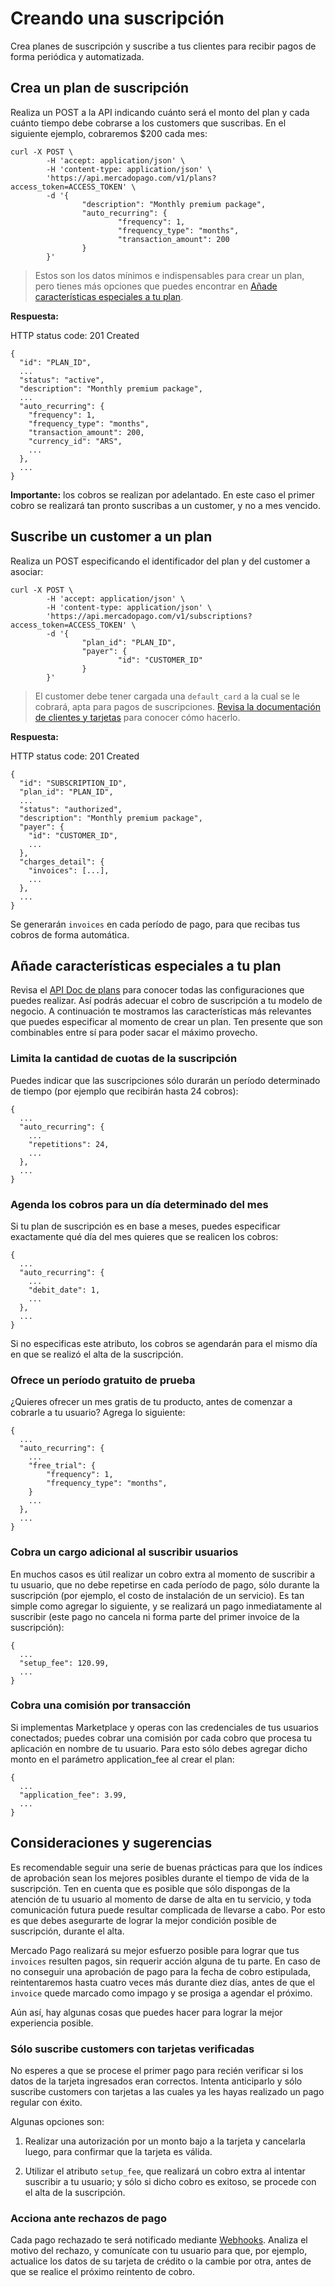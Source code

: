# Creando una suscripción

Crea planes de suscripción y suscribe a tus clientes para recibir pagos de forma periódica y automatizada.

## Crea un plan de suscripción

Realiza un POST a la API indicando cuánto será el monto del plan y cada cuánto tiempo debe cobrarse a los customers que suscribas. En el siguiente ejemplo, cobraremos $200 cada mes:

```curl
curl -X POST \
        -H 'accept: application/json' \
        -H 'content-type: application/json' \
        'https://api.mercadopago.com/v1/plans?access_token=ACCESS_TOKEN' \
        -d '{
                "description": "Monthly premium package",
                "auto_recurring": {
                        "frequency": 1,
                        "frequency_type": "months",
                        "transaction_amount": 200
                }
        }'
```

> Estos son los datos mínimos e indispensables para crear un plan, pero tienes más opciones que puedes encontrar en [Añade características especiales a tu plan]().

**Respuesta:**

HTTP status code: 201 Created

```curl
{
  "id": "PLAN_ID",
  ...
  "status": "active",
  "description": "Monthly premium package",
  ...
  "auto_recurring": {
    "frequency": 1,
    "frequency_type": "months",
    "transaction_amount": 200,
    "currency_id": "ARS",
    ...
  },
  ...
}
```

**Importante:** los cobros se realizan por adelantado. En este caso el primer cobro se realizará tan pronto suscribas a un customer, y no a mes vencido.

## Suscribe un customer a un plan

Realiza un POST especificando el identificador del plan y del customer a asociar:

```curl
curl -X POST \
        -H 'accept: application/json' \
        -H 'content-type: application/json' \
        'https://api.mercadopago.com/v1/subscriptions?access_token=ACCESS_TOKEN' \
        -d '{
                "plan_id": "PLAN_ID",
                "payer": {
                        "id": "CUSTOMER_ID"
                }
        }'
```
> El customer debe tener cargada una `default_card` a la cual se le cobrará, apta para pagos de suscripciones. [Revisa la documentación de clientes y tarjetas]() para conocer cómo hacerlo.

**Respuesta:**

HTTP status code: 201 Created

```curl
{
  "id": "SUBSCRIPTION_ID",
  "plan_id": "PLAN_ID",
  ...
  "status": "authorized",
  "description": "Monthly premium package",
  "payer": {
    "id": "CUSTOMER_ID",
    ...
  },
  "charges_detail": {
    "invoices": [...],
    ...
  },
  ...
}
```

Se generarán `invoices` en cada período de pago, para que recibas tus cobros de forma automática.


## Añade características especiales a tu plan

Revisa el [API Doc de plans]() para conocer todas las configuraciones que puedes realizar. Así podrás adecuar el cobro de suscripción a tu modelo de negocio. A continuación te mostramos las características más relevantes que puedes especificar al momento de crear un plan. Ten presente que son combinables entre sí para poder sacar el máximo provecho.

### Limita la cantidad de cuotas de la suscripción

Puedes indicar que las suscripciones sólo durarán un período determinado de tiempo (por ejemplo que recibirán hasta 24 cobros):

```curl
{
  ...
  "auto_recurring": {
    ...
    "repetitions": 24,
    ...
  },
  ...
}
```

### Agenda los cobros para un día determinado del mes

Si tu plan de suscripción es en base a meses, puedes especificar exactamente qué día del mes quieres que se realicen los cobros:

```curl
{
  ...
  "auto_recurring": {
    ...
    "debit_date": 1,
    ...
  },
  ...
}
```

Si no especificas este atributo, los cobros se agendarán para el mismo día en que se realizó el alta de la suscripción.

### Ofrece un período gratuito de prueba

¿Quieres ofrecer un mes gratis de tu producto, antes de comenzar a cobrarle a tu usuario? Agrega lo siguiente:

```curl
{
  ...
  "auto_recurring": {
    ...
    "free_trial": {
        "frequency": 1,
        "frequency_type": "months",
    }
    ...
  },
  ...
}
```

### Cobra un cargo adicional al suscribir usuarios

En muchos casos es útil realizar un cobro extra al momento de suscribir a tu usuario, que no debe repetirse en cada período de pago, sólo durante la suscripción (por ejemplo, el costo de instalación de un servicio). Es tan simple como agregar lo siguiente, y se realizará un pago inmediatamente al suscribir (este pago no cancela ni forma parte del primer invoice de la suscripción):

```curl
{
  ...
  "setup_fee": 120.99,
  ...
}
```

### Cobra una comisión por transacción

Si implementas Marketplace y operas con las credenciales de tus usuarios conectados; puedes cobrar una comisión por cada cobro que procesa tu aplicación en nombre de tu usuario. Para esto sólo debes agregar dicho monto en el parámetro application_fee al crear el plan:

```curl
{
  ...
  "application_fee": 3.99,
  ...
}
```

## Consideraciones y sugerencias

Es recomendable seguir una serie de buenas prácticas para que los índices de aprobación sean los mejores posibles durante el tiempo de vida de la suscripción. Ten en cuenta que es posible que sólo dispongas de la atención de tu usuario al momento de darse de alta en tu servicio, y toda comunicación futura puede resultar complicada de llevarse a cabo. Por esto es que debes asegurarte de lograr la mejor condición posible de suscripción, durante el alta.

Mercado Pago realizará su mejor esfuerzo posible para lograr que tus `invoices` resulten pagos, sin requerir acción alguna de tu parte. En caso de no conseguir una aprobación de pago para la fecha de cobro estipulada, reintentaremos hasta cuatro veces más durante diez días, antes de que el `invoice` quede marcado como impago y se prosiga a agendar el próximo.

Aún así, hay algunas cosas que puedes hacer para lograr la mejor experiencia posible.

### Sólo suscribe customers con tarjetas verificadas

No esperes a que se procese el primer pago para recién verificar si los datos de la tarjeta ingresados eran correctos. Intenta anticiparlo y sólo suscribe customers con tarjetas a las cuales ya les hayas realizado un pago regular con éxito. 

Algunas opciones son:

1. Realizar una autorización por un monto bajo a la tarjeta y cancelarla luego, para confirmar que la tarjeta es válida.

2. Utilizar el atributo `setup_fee`, que realizará un cobro extra al intentar suscribir a tu usuario; y sólo si dicho cobro es exitoso, se procede con el alta de la suscripción.

### Acciona ante rechazos de pago

Cada pago rechazado te será notificado mediante [Webhooks](). Analiza el motivo del rechazo, y comunícate con tu usuario para que, por ejemplo, actualice los datos de su tarjeta de crédito o la cambie por otra, antes de que se realice el próximo reintento de cobro.
